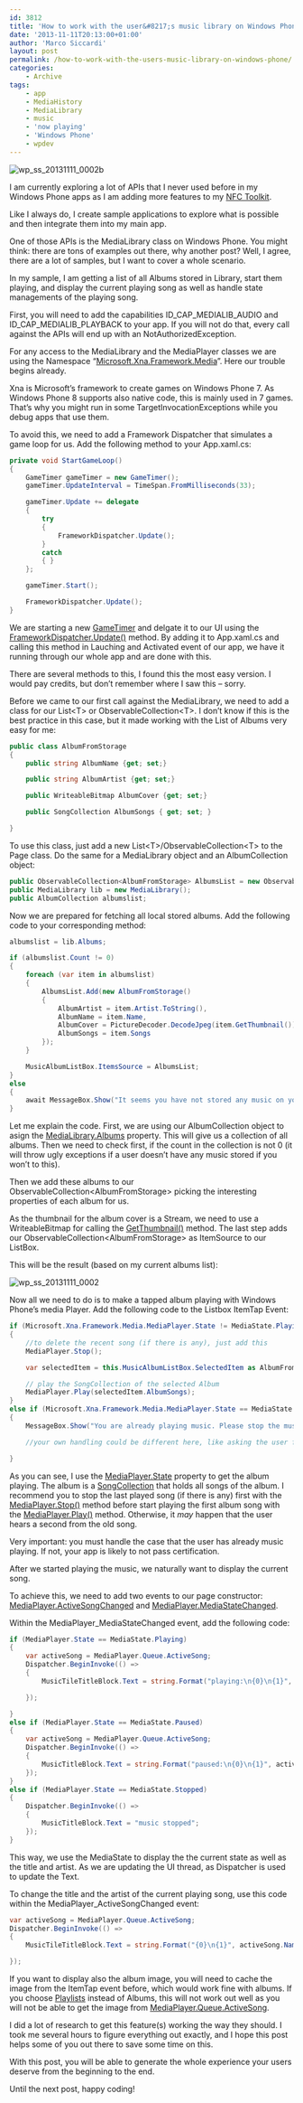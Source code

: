```yaml
---
id: 3812
title: 'How to work with the user&#8217;s music library on Windows Phone'
date: '2013-11-11T20:13:00+01:00'
author: 'Marco Siccardi'
layout: post
permalink: /how-to-work-with-the-users-music-library-on-windows-phone/
categories:
    - Archive
tags:
    - app
    - MediaHistory
    - MediaLibrary
    - music
    - 'now playing'
    - 'Windows Phone'
    - wpdev
---
```


![wp_ss_20131111_0002b](/assets/img/2013/11/wp_ss_20131111_0002b.png "wp_ss_20131111_0002b")

I am currently exploring a lot of APIs that I never used before in my Windows Phone apps as I am adding more features to my [NFC Toolkit](https://www.windowsphone.com/s?appid=2c33cb7d-c97b-4204-aa8b-1e8712718519).

Like I always do, I create sample applications to explore what is possible and then integrate them into my main app.

One of those APIs is the MediaLibrary class on Windows Phone. You might think: there are tons of examples out there, why another post? Well, I agree, there are a lot of samples, but I want to cover a whole scenario.

In my sample, I am getting a list of all Albums stored in Library, start them playing, and display the current playing song as well as handle state managements of the playing song.

First, you will need to add the capabilities ID\_CAP\_MEDIALIB\_AUDIO and ID\_CAP\_MEDIALIB\_PLAYBACK to your app. If you will not do that, every call against the APIs will end up with an NotAuthorizedException.

For any access to the MediaLibrary and the MediaPlayer classes we are using the Namespace “[Microsoft.Xna.Framework.Media](https://msdn.microsoft.com/en-us/library/microsoft.xna.framework.media.aspx)”. Here our trouble begins already.

Xna is Microsoft’s framework to create games on Windows Phone 7. As Windows Phone 8 supports also native code, this is mainly used in 7 games. That’s why you might run in some TargetInvocationExceptions while you debug apps that use them.

To avoid this, we need to add a Framework Dispatcher that simulates a game loop for us. Add the following method to your App.xaml.cs:

``` csharp
private void StartGameLoop()
{
    GameTimer gameTimer = new GameTimer();
    gameTimer.UpdateInterval = TimeSpan.FromMilliseconds(33);

    gameTimer.Update += delegate
    {
        try
        {
            FrameworkDispatcher.Update();
        }
        catch
        { }
    };

    gameTimer.Start();

    FrameworkDispatcher.Update();
}
```
 
We are starting a new [GameTimer](https://msdn.microsoft.com/en-us/library/microsoft.xna.framework.gametimer.aspx) and delgate it to our UI using the [FrameworkDispatcher.Update()](https://msdn.microsoft.com/en-us/library/microsoft.xna.framework.frameworkdispatcher.update.aspx) method. By adding it to App.xaml.cs and calling this method in Lauching and Activated event of our app, we have it running through our whole app and are done with this.

There are several methods to this, I found this the most easy version. I would pay credits, but don’t remember where I saw this – sorry.

Before we came to our first call against the MediaLibrary, we need to add a class for our List&lt;T&gt; or ObservableCollection&lt;T&gt;. I don’t know if this is the best practice in this case, but it made working with the List of Albums very easy for me:

``` csharp
public class AlbumFromStorage
{
    public string AlbumName {get; set;}

    public string AlbumArtist {get; set;}

    public WriteableBitmap AlbumCover {get; set;}

    public SongCollection AlbumSongs { get; set; }

}
```
 
To use this class, just add a new List&lt;T&gt;/ObservableCollection&lt;T&gt; to the Page class. Do the same for a MediaLibrary object and an AlbumCollection object:

``` csharp
public ObservableCollection<AlbumFromStorage> AlbumsList = new ObservableCollection<AlbumFromStorage>();
public MediaLibrary lib = new MediaLibrary();
public AlbumCollection albumslist;
```
 
Now we are prepared for fetching all local stored albums. Add the following code to your corresponding method:

``` csharp
albumslist = lib.Albums;

if (albumslist.Count != 0)
{
    foreach (var item in albumslist)
    {
        AlbumsList.Add(new AlbumFromStorage()
        {
            AlbumArtist = item.Artist.ToString(),
            AlbumName = item.Name,
            AlbumCover = PictureDecoder.DecodeJpeg(item.GetThumbnail()),
            AlbumSongs = item.Songs
        });
    }

    MusicAlbumListBox.ItemsSource = AlbumsList;
}
else
{
    await MessageBox.Show("It seems you have not stored any music on your phone.", "Sorry :(", MessageBoxButton.OK);
}
```
 
Let me explain the code. First, we are using our AlbumCollection object to asign the [MediaLibrary.Albums](https://msdn.microsoft.com/en-us/library/microsoft.xna.framework.media.medialibrary.albums.aspx) property. This will give us a collection of all albums. Then we need to check first, if the count in the collection is not 0 (it will throw ugly exceptions if a user doesn’t have any music stored if you won’t to this).

Then we add these albums to our ObservableCollection&lt;AlbumFromStorage&gt; picking the interesting properties of each album for us.

As the thumbnail for the album cover is a Stream, we need to use a WriteableBitmap for calling the [GetThumbnail()](https://msdn.microsoft.com/en-us/library/ff827731.aspx) method. The last step adds our ObservableCollection&lt;AlbumFromStorage&gt; as ItemSource to our ListBox.

This will be the result (based on my current albums list):

![wp_ss_20131111_0002](/assets/img/2013/11/wp_ss_20131111_0002.png "wp_ss_20131111_0002")

Now all we need to do is to make a tapped album playing with Windows Phone’s media Player. Add the following code to the Listbox ItemTap Event:

``` csharp
if (Microsoft.Xna.Framework.Media.MediaPlayer.State != MediaState.Playing)
{
    //to delete the recent song (if there is any), just add this
    MediaPlayer.Stop();

    var selectedItem = this.MusicAlbumListBox.SelectedItem as AlbumFromStorage;

    // play the SongCollection of the selected Album
    MediaPlayer.Play(selectedItem.AlbumSongs);
}
else if (Microsoft.Xna.Framework.Media.MediaPlayer.State == MediaState.Playing)
{
    MessageBox.Show("You are already playing music. Please stop the music first.");

    //your own handling could be different here, like asking the user for the desired action and perform  it then

}
```


As you can see, I use the [MediaPlayer.State](https://msdn.microsoft.com/en-us/library/microsoft.xna.framework.media.mediaplayer.state.aspx) property to get the album playing. The album is a [SongCollection](https://msdn.microsoft.com/en-us/library/microsoft.xna.framework.media.songcollection.aspx) that holds all songs of the album. I recommend you to stop the last played song (if there is any) first with the [MediaPlayer.Stop()](https://msdn.microsoft.com/en-us/library/microsoft.xna.framework.media.mediaplayer.stop.aspx) method before start playing the first album song with the [MediaPlayer.Play()](https://msdn.microsoft.com/en-us/library/microsoft.xna.framework.media.mediaplayer.play.aspx) method. Otherwise, it *may* happen that the user hears a second from the old song.

Very important: you must handle the case that the user has already music playing. If not, your app is likely to not pass certification.

After we started playing the music, we naturally want to display the current song.

To achieve this, we need to add two events to our page constructor: [MediaPlayer.ActiveSongChanged](https://msdn.microsoft.com/en-us/library/microsoft.xna.framework.media.mediaplayer.activesongchanged.aspx) and [MediaPlayer.MediaStateChanged](https://msdn.microsoft.com/en-us/library/microsoft.xna.framework.media.mediaplayer.mediastatechanged.aspx).

Within the MediaPlayer\_MediaStateChanged event, add the following code:

``` csharp
if (MediaPlayer.State == MediaState.Playing)
{
    var activeSong = MediaPlayer.Queue.ActiveSong;
    Dispatcher.BeginInvoke(() =>
    {
        MusicTileTitleBlock.Text = string.Format("playing:\n{0}\n{1}", activeSong.Name, activeSong.Artist);

    });

}
else if (MediaPlayer.State == MediaState.Paused)
{
    var activeSong = MediaPlayer.Queue.ActiveSong;
    Dispatcher.BeginInvoke(() =>
    {
        MusicTitleBlock.Text = string.Format("paused:\n{0}\n{1}", activeSong.Name, activeSong.Artist);                    
    });
}
else if (MediaPlayer.State == MediaState.Stopped)
{
    Dispatcher.BeginInvoke(() =>
    {
        MusicTitleBlock.Text = "music stopped"; 
    });
}
```
 
This way, we use the MediaState to display the the current state as well as the title and artist. As we are updating the UI thread, as Dispatcher is used to update the Text.

To change the title and the artist of the current playing song, use this code within the MediaPlayer\_ActiveSongChanged event:

``` csharp
var activeSong = MediaPlayer.Queue.ActiveSong;
Dispatcher.BeginInvoke(() =>
{
    MusicTileTitleBlock.Text = string.Format("{0}\n{1}", activeSong.Name, activeSong.Artist);

});
```
 
If you want to display also the album image, you will need to cache the image from the ItemTap event before, which would work fine with albums. If you choose [Playlists](https://msdn.microsoft.com/en-us/library/microsoft.xna.framework.media.medialibrary.playlists.aspx) instead of Albums, this will not work out well as you will not be able to get the image from [MediaPlayer.Queue.ActiveSong](https://msdn.microsoft.com/en-us/library/microsoft.xna.framework.media.mediaqueue.activesong.aspx).

I did a lot of research to get this feature(s) working the way they should. I took me several hours to figure everything out exactly, and I hope this post helps some of you out there to save some time on this.

With this post, you will be able to generate the whole experience your users deserve from the beginning to the end.

Until the next post, happy coding!